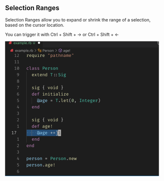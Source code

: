 ## Selection Ranges

Selection Ranges allow you to expand or shrink the range of a selection, based on the cursor location.

You can trigger it with Ctrl + Shift + → or Ctrl + Shift + ←

![Selection Ranges](ruby-lsp-misc/selection_ranges.gif)
